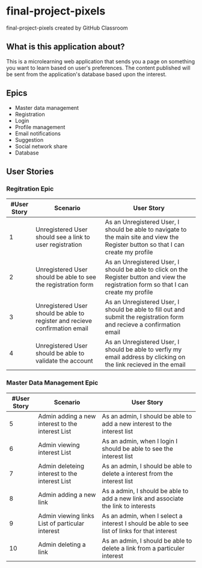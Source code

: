 # final-project-pixels
final-project-pixels created by GitHub Classroom

## What is this application about?
This is a microlearning web application that sends you a page on something you want to learn based on user's preferences. The content published will be sent from the application's database based upon the interest.

## Epics
- Master data management
- Registration
- Login
- Profile management
- Email notifications
- Suggestion
- Social network share
- Database 

## User Stories

### Regitration Epic
|#User Story|Scenario|User Story|
|---|---|---|
|1|Unregistered User should see a link to user registration|As an Unregistered User, I should be able to navigate to the main site and view the Register button so that I can create my profile|
|2|Unregistered User should be able to see the registration form|As an Unregistered User, I should be able to click on the Register button and view the registration form so that I can create my profile|
|3|Unregistered User should be able to register and recieve confirmation email|As an Unregistered User, I should be able to fill out and submit the registration form and recieve a confirmation email|
|4|Unregistered User should be able to validate the account|As an Unregistered User, I should be able to verfiy my email address by clicking on the link recieved in the email|


### Master Data Management Epic
|#User Story|Scenario|User Story|
|---|---|---|
|5|Admin adding a new interest to the interest List|As an admin, I should be able to add a new interest to the interest list|
|6|Admin viewing interest List|As an admin, when I login I should be able to see the interest list|
|7|Admin deleteing interest to the interest List|As an admin, I should be able to delete a interest from the interest list|
|8|Admin adding a new link| As a admin, I should be able to add a new link and associate the link to interests|
|9|Admin viewing links List of particular interest| As an admin, when I select a interest I should be able to see list of links for that interest|
|10|Admin deleting a link|As an admin, I should be able to delete a link from a particuler interest|
